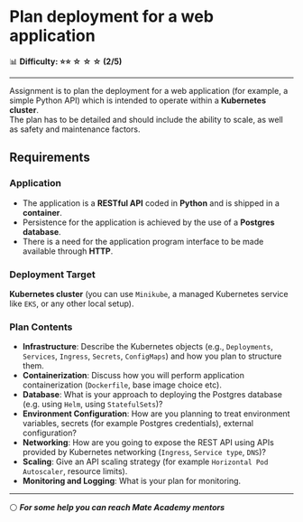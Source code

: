 # Plan deployment for a web application

📊 **Difficulty: ⭐⭐ ☆ ☆ ☆ (2/5)**  

---

Assignment is to plan the deployment for a web application (for example, a simple Python API) which is intended to operate within a **Kubernetes cluster**.  
The plan has to be detailed and should include the ability to scale, as well as safety and maintenance factors.  


## Requirements

### Application
- The application is a **RESTful API** coded in **Python** and is shipped in a **container**.  
- Persistence for the application is achieved by the use of a **Postgres database**.  
- There is a need for the application program interface to be made available through **HTTP**.  


### Deployment Target
**Kubernetes cluster** (you can use `Minikube`, a managed Kubernetes service like `EKS`, or any other local setup).  


### Plan Contents
- **Infrastructure**: Describe the Kubernetes objects (e.g., `Deployments`, `Services`, `Ingress`, `Secrets`, `ConfigMaps`) and how you plan to structure them.  
- **Containerization**: Discuss how you will perform application containerization (`Dockerfile`, base image choice etc).  
- **Database**: What is your approach to deploying the Postgres database (e.g. using `Helm`, using `StatefulSets`)?  
- **Environment Configuration**: How are you planning to treat environment variables, secrets (for example Postgres credentials), external configuration?  
- **Networking**: How are you going to expose the REST API using APIs provided by Kubernetes networking (`Ingress`, `Service type`, `DNS`)?  
- **Scaling**: Give an API scaling strategy (for example `Horizontal Pod Autoscaler`, resource limits).  
- **Monitoring and Logging**: What is your plan for monitoring.  


---

⚪ **_For some help you can reach Mate Academy mentors_**

